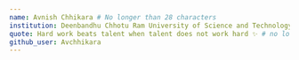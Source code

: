```yaml
---
name: Avnish Chhikara # No longer than 28 characters
institution: Deenbandhu Chhotu Ram University of Science and Technology 🚩 # no longer than 58 characters
quote: Hard work beats talent when talent does not work hard ✨ # no longer than 100 characters, avoid using quotes(") to guarantee the format remains the same.
github_user: Avchhikara
---
```

